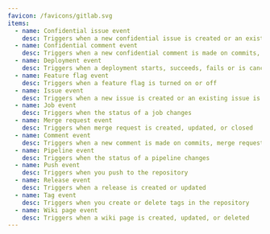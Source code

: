 ```yaml
---
favicon: /favicons/gitlab.svg
items:
  - name: Confidential issue event
    desc: Triggers when a new confidential issue is created or an existing issue is updated, closed, or reopened
  - name: Confidential comment event
    desc: Triggers when a new confidential comment is made on commits, merge requests, issues, and code snippets
  - name: Deployment event
    desc: Triggers when a deployment starts, succeeds, fails or is canceled
  - name: Feature flag event
    desc: Triggers when a feature flag is turned on or off
  - name: Issue event
    desc: Triggers when a new issue is created or an existing issue is updated, closed, or reopened
  - name: Job event
    desc: Triggers when the status of a job changes
  - name: Merge request event
    desc: Triggers when merge request is created, updated, or closed
  - name: Comment event
    desc: Triggers when a new comment is made on commits, merge requests, issues, and code snippets
  - name: Pipeline event
    desc: Triggers when the status of a pipeline changes
  - name: Push event
    desc: Triggers when you push to the repository
  - name: Release event
    desc: Triggers when a release is created or updated
  - name: Tag event
    desc: Triggers when you create or delete tags in the repository
  - name: Wiki page event
    desc: Triggers when a wiki page is created, updated, or deleted
---
```


<script setup>
  import CustomListing from '../../components/CustomListing.vue'
</script>

<CustomListing />
